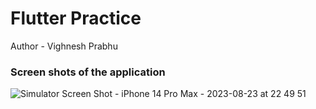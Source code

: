 # Flutter Practice

Author - Vighnesh Prabhu

 ### Screen shots of the application

![Simulator Screen Shot - iPhone 14 Pro Max - 2023-08-23 at 22 49 51](https://github.com/Kratosmsn11/flutter_practice/assets/57503827/a80adebb-4d7b-45a4-bb64-23de4acb6d4f)
